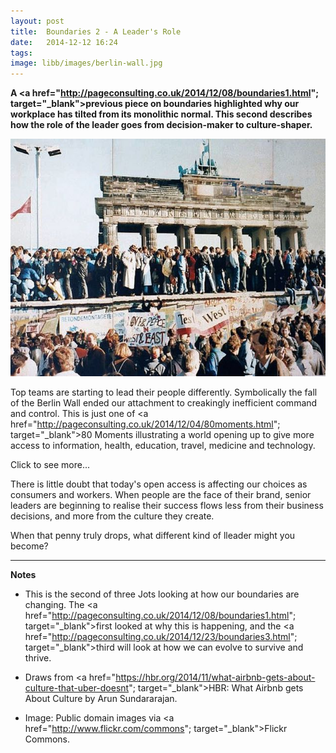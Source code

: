 ```yaml
---
layout: post
title:  Boundaries 2 - A Leader's Role
date:   2014-12-12 16:24
tags: 
image: libb/images/berlin-wall.jpg
--- 
```


**A <a href="http://pageconsulting.co.uk/2014/12/08/boundaries1.html"; target="_blank">previous piece</a> on boundaries highlighted why our workplace has tilted from its monolithic normal. This second describes how the role of the leader goes from decision-maker to culture-shaper.** 

![](/libb/images/berlin-wall.jpg)

Top teams are starting to lead their people differently. Symbolically the fall of the Berlin Wall ended our attachment to creakingly inefficient command and control. This is just one of <a href="http://pageconsulting.co.uk/2014/12/04/80moments.html"; target="_blank">80 Moments</a> illustrating a world opening up to give more access to information, health, education, travel, medicine and technology. 

<div id="restOfArticle" style="display:none">
Today alignment in companies happening less through command, and more through common purpose and shared values. We all have more open access to vast untapped resources, towards almost any technical, and complex challenge.<br><br>

How can we adjust as leaders if we want our information-enriched workers more to cooperate and solve the problems? The directive style no longer works well, and let's look at how two different companies, thriving in the new economy, are approaching this.<br><br> 

<b>Uber</b> (a taxi company) and <b>Airbnb</b> (overnight accommodation) both offer high-quality, global branded service to customers, and neither owns the assets (eg, the cars or the properties) or employs any of its providers (the drivers or the hosts).  <br><br>

Airbnb creates a feeling of community and partnership, to disseminate best practices. The co-founders stay at the homes of key hosts, seeking to build loyalty. In contrast, Uber keeps a distance from its providers. A gathering of Uber drivers is most likely a protest about centrally implemented changes to pricing or car loan payments – the drivers are, as it were, "locked in". After bad press but continuing success in raising investment, there is speculation that Uber's secret plan is to be running driverless cars.<br><br>

While behavioural economists continually speculate how far a shopper might go to save a penny or two, we can ask ourselves how much, after facing an angry driver or a fed up host, we are prepared to pay to avoid that? As long as we have a not too costly alternative, many will try it. <br><br> 

Think about Tesco, the second largest retailer in the world, once loved for its quality and low prices, that in three months lost the war on prices, halved its profits and market value. Customers and investors are fleeing. <br><br>

How can Tesco rebuild trust? Yes price-match its new competitors, and will leaders in Tesco also need to reconsider its transparency, use of “big data” or strong-arming towards suppliers? Quite possibly.<br><br>

</div>
<a onclick="showMoreOrLess(this,'restOfArticle');">Click to see more...</a>

There is little doubt that today's open access is affecting our choices as consumers and workers. When people are the face of their brand, senior leaders are beginning to realise their success flows less from their business decisions, and more from the culture they create. 

When that penny truly drops, what different kind of lleader might you become? 

__________________
<b>Notes</b>

* This is the second of three Jots looking at how our boundaries are changing. The <a href="http://pageconsulting.co.uk/2014/12/08/boundaries1.html"; target="_blank">first</a> looked at why this is happening, and the <a href="http://pageconsulting.co.uk/2014/12/23/boundaries3.html"; target="_blank">third</a> will look at how we can evolve to survive and thrive.

* Draws from <a href="https://hbr.org/2014/11/what-airbnb-gets-about-culture-that-uber-doesnt"; target="_blank">HBR: What Airbnb gets About Culture </a>by Arun Sundararajan. 
 
* Image: Public domain images via <a href="http://www.flickr.com/commons"; target="_blank">Flickr Commons</a>.
